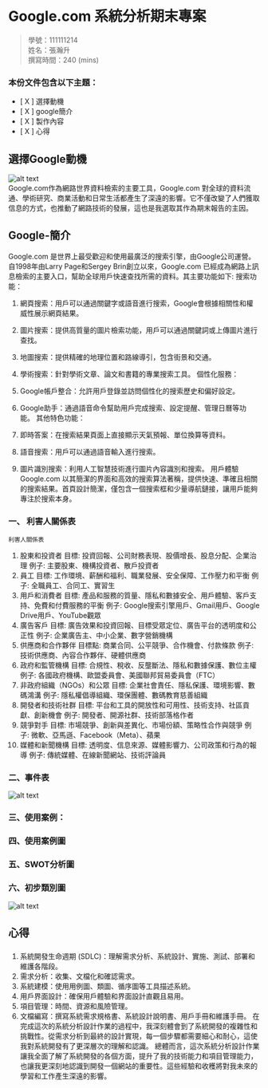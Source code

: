 # Google.com 系統分析期末專案
>
>學號：111111214
><br />
>姓名：張瀚升
><br />
>撰寫時間：240 (mins)
>

### 本份文件包含以下主題：
- [ X ] 選擇動機
- [ X ] google簡介
- [ X ] 製作內容
- [ X ] 心得

## 選擇Google動機
![alt text](image.png)
<br>Google.com作為網路世界資料檢索的主要工具，Google.com 對全球的資料流通、學術研究、商業活動和日常生活都產生了深遠的影響。它不僅改變了人們獲取信息的方式，也推動了網路技術的發展，這也是我選取其作為期末報告的主因。

## Google-簡介
Google.com 是世界上最受歡迎和使用最廣泛的搜索引擎，由Google公司運營。自1998年由Larry Page和Sergey Brin創立以來，Google.com 已經成為網路上訊息檢索的主要入口，幫助全球用戶快速查找所需的資料。其主要功能如下:
搜索功能：
1.	網頁搜索：用戶可以通過關鍵字或語音進行搜索，Google會根據相關性和權威性展示網頁結果。
2.	圖片搜索：提供高質量的圖片檢索功能，用戶可以通過關鍵詞或上傳圖片進行查找。
3.	地圖搜索：提供精確的地理位置和路線導引，包含街景和交通。
4.	學術搜索：針對學術文章、論文和書籍的專業搜索工具。
個性化服務：
1.	Google帳戶整合：允許用戶登錄並訪問個性化的搜索歷史和偏好設定。
2.	Google助手：通過語音命令幫助用戶完成搜索、設定提醒、管理日曆等功能。
其他特色功能：

1.	即時答案：在搜索結果頁面上直接顯示天氣預報、單位換算等資料。
2.	語音搜索：用戶可以通過語音輸入進行搜索。
3.	圖片識別搜索：利用人工智慧技術進行圖片內容識別和搜索。
用戶體驗
Google.com 以其簡潔的界面和高效的搜索算法著稱，提供快速、準確且相關的搜索結果。首頁設計簡潔，僅包含一個搜索框和少量導航鏈接，讓用戶能夠專注於搜索本身。







### 一、 利害人關係表

	利害人關係表
1. 股東和投資者
目標: 投資回報、公司財務表現、股價增長、股息分配、企業治理
例子: 主要股東、機構投資者、散戶投資者
2. 員工
目標: 工作環境、薪酬和福利、職業發展、安全保障、工作壓力和平衡
例子: 全職員工、合同工、實習生
3. 用戶和消費者
目標: 產品和服務的質量、隱私和數據安全、用戶體驗、客戶支持、免費和付費服務的平衡
例子: Google搜索引擎用戶、Gmail用戶、Google Drive用戶、YouTube觀眾
4. 廣告客戶
目標: 廣告效果和投資回報、目標受眾定位、廣告平台的透明度和公正性
例子: 企業廣告主、中小企業、數字營銷機構
5. 供應商和合作夥伴
目標點: 商業合同、公平競爭、合作機會、付款條款
例子: 技術供應商、內容合作夥伴、硬體供應商
6. 政府和監管機構
目標: 合規性、稅收、反壟斷法、隱私和數據保護、數位主權
例子: 各國政府機構、歐盟委員會、美國聯邦貿易委員會（FTC）
7. 非政府組織（NGOs）和公眾
目標: 企業社會責任、隱私保護、環境影響、數碼鴻溝
例子: 隱私權倡導組織、環保團體、數碼教育慈善組織
8. 開發者和技術社群
目標: 平台和工具的開放性和可用性、技術支持、社區貢獻、創新機會
例子: 開發者、開源社群、技術部落格作者
9. 競爭對手
目標: 市場競爭、創新與差異化、市場份額、策略性合作與競爭
例子: 微軟、亞馬遜、Facebook（Meta）、蘋果
10. 媒體和新聞機構
目標: 透明度、信息來源、媒體影響力、公司政策和行為的報導
例子: 傳統媒體、在線新聞網站、技術評論員

### 二、事件表
![alt text](image-1.png)

### 三、使用案例：



### 四、使用案例圖


### 五、SWOT分析圖


### 六、初步類別圖
![alt text](image-2.png)


## 心得
### 
1.	系統開發生命週期 (SDLC)：理解需求分析、系統設計、實施、測試、部署和維護各階段。
2.	需求分析：收集、文檔化和確認需求。
3.	系統建模：使用用例圖、類圖、循序圖等工具描述系統。
4.	用戶界面設計：確保用戶體驗和界面設計直觀且易用。
5.	項目管理：時間、資源和風險管理。
6.	文檔編寫：撰寫系統需求規格書、系統設計說明書、用戶手冊和維護手冊。
在完成這次的系統分析設計作業的過程中，我深刻體會到了系統開發的複雜性和挑戰性。從需求分析到最終的設計實現，每一個步驟都需要細心和耐心，這使我對系統開發有了更深層次的理解和認識。
總體而言，這次系統分析設計作業讓我全面了解了系統開發的各個方面，提升了我的技術能力和項目管理能力，也讓我更深刻地認識到開發一個網站的重要性。這些經驗和收穫將對我未來的學習和工作產生深遠的影響。
